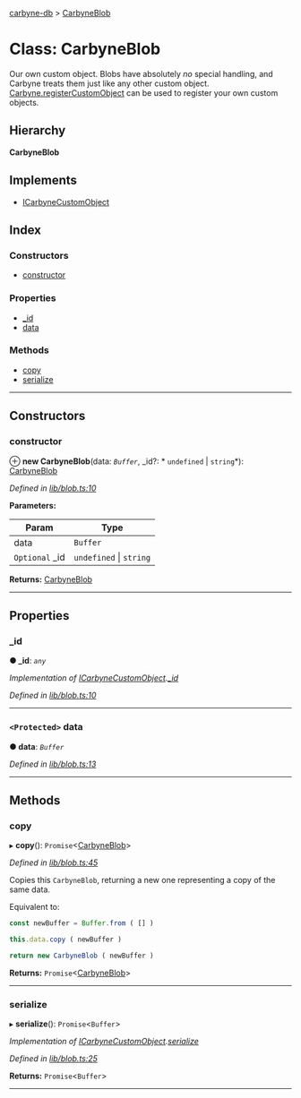 [carbyne-db](../README.md) > [CarbyneBlob](../classes/carbyneblob.md)

# Class: CarbyneBlob

Our own custom object. Blobs have absolutely _no_ special handling, and Carbyne treats them just like any other custom object. [Carbyne.registerCustomObject](carbyne.md#registercustomobject) can be used to register your own custom objects.

## Hierarchy

**CarbyneBlob**

## Implements

* [ICarbyneCustomObject](../interfaces/icarbynecustomobject.md)

## Index

### Constructors

* [constructor](carbyneblob.md#constructor)

### Properties

* [_id](carbyneblob.md#_id)
* [data](carbyneblob.md#data)

### Methods

* [copy](carbyneblob.md#copy)
* [serialize](carbyneblob.md#serialize)

---

## Constructors

<a id="constructor"></a>

###  constructor

⊕ **new CarbyneBlob**(data: *`Buffer`*, _id?: * `undefined` &#124; `string`*): [CarbyneBlob](carbyneblob.md)

*Defined in [lib/blob.ts:10](https://github.com/allotropelabs/carbyne/blob/884ad5c/lib/blob.ts#L10)*

**Parameters:**

| Param | Type |
| ------ | ------ |
| data | `Buffer` |
| `Optional` _id |  `undefined` &#124; `string`|

**Returns:** [CarbyneBlob](carbyneblob.md)

___

## Properties

<a id="_id"></a>

###  _id

**● _id**: *`any`*

*Implementation of [ICarbyneCustomObject](../interfaces/icarbynecustomobject.md).[_id](../interfaces/icarbynecustomobject.md#_id)*

*Defined in [lib/blob.ts:10](https://github.com/allotropelabs/carbyne/blob/884ad5c/lib/blob.ts#L10)*

___
<a id="data"></a>

### `<Protected>` data

**● data**: *`Buffer`*

*Defined in [lib/blob.ts:13](https://github.com/allotropelabs/carbyne/blob/884ad5c/lib/blob.ts#L13)*

___

## Methods

<a id="copy"></a>

###  copy

▸ **copy**(): `Promise`<[CarbyneBlob](carbyneblob.md)>

*Defined in [lib/blob.ts:45](https://github.com/allotropelabs/carbyne/blob/884ad5c/lib/blob.ts#L45)*

Copies this `CarbyneBlob`, returning a new one representing a copy of the same data.

Equivalent to:

```typescript
const newBuffer = Buffer.from ( [] )

this.data.copy ( newBuffer )

return new CarbyneBlob ( newBuffer )
```

**Returns:** `Promise`<[CarbyneBlob](carbyneblob.md)>

___
<a id="serialize"></a>

###  serialize

▸ **serialize**(): `Promise`<`Buffer`>

*Implementation of [ICarbyneCustomObject](../interfaces/icarbynecustomobject.md).[serialize](../interfaces/icarbynecustomobject.md#serialize)*

*Defined in [lib/blob.ts:25](https://github.com/allotropelabs/carbyne/blob/884ad5c/lib/blob.ts#L25)*

**Returns:** `Promise`<`Buffer`>

___

